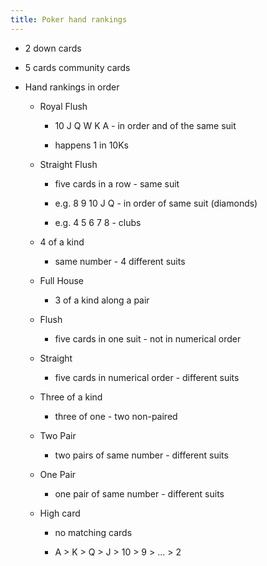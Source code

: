 ```yaml
---
title: Poker hand rankings
---
```


- 2 down cards

- 5 cards community cards

- Hand rankings in order
	 - Royal Flush
		 - 10 J Q W K A - in order and of the same suit

		 - happens 1 in 10Ks

	 - Straight Flush 
		 - five cards in a row - same suit

		 - e.g. 8 9 10 J Q - in order of same suit (diamonds)

		 - e.g. 4 5 6 7 8 - clubs

	 - 4 of a kind
		 - same number - 4 different suits

	 - Full House
		 - 3 of a kind along a pair

	 - Flush
		 - five cards in one suit - not in numerical order

	 - Straight
		 - five cards in numerical order - different suits

	 - Three of a kind
		 - three of one - two non-paired

	 - Two Pair
		 - two pairs of same number - different suits

	 - One Pair
		 - one pair of same number - different suits

	 - High card
		 - no matching cards

		 - A > K > Q > J > 10 > 9 > ... > 2
